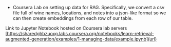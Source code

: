 

* Coursera Lab on setting up data for RAG. Specifically, we convert a csv file full of wine names, locations, and notes into a json-like format so we can then create embeddings from each row of our table. 


Link to Jupyter Notebook hosted on Coursera lab servers
[https://sharedghbzuoxg.labs.coursera.org/notebooks/learn-retrieval-augmented-generation/examples/1-managing-data/example.ipynb](url)
